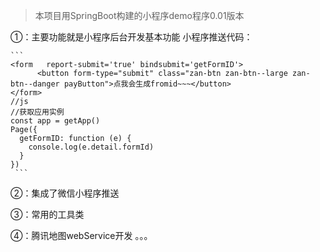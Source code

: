 > 本项目用SpringBoot构建的小程序demo程序0.01版本

①：主要功能就是小程序后台开发基本功能
    小程序推送代码：

    ```
    <form   report-submit='true' bindsubmit='getFormID'>
          <button form-type="submit" class="zan-btn zan-btn--large zan-btn--danger payButton">点我会生成fromid~~~</button>
    </form>
    //js
    //获取应用实例
    const app = getApp()
    Page({
      getFormID: function (e) {
        console.log(e.detail.formId)
      }
    })
     ```

②：集成了微信小程序推送

③：常用的工具类

④：腾讯地图webService开发
。。。


